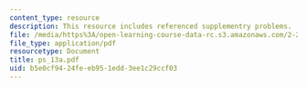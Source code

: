 ```yaml
---
content_type: resource
description: This resource includes referenced supplementry problems.
file: /media/https%3A/open-learning-course-data-rc.s3.amazonaws.com/2-20-marine-hydrodynamics-13-021-spring-2005/b5e0cf9424feeb951edd3ee1c29ccf03_ps_13a.pdf
file_type: application/pdf
resourcetype: Document
title: ps_13a.pdf
uid: b5e0cf94-24fe-eb95-1edd-3ee1c29ccf03
---
```

